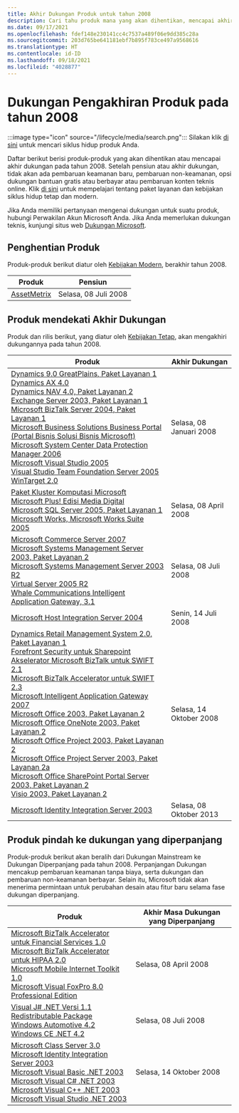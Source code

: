 ```yaml
---
title: Akhir Dukungan Produk untuk tahun 2008
description: Cari tahu produk mana yang akan dihentikan, mencapai akhir dukungan, atau beralih dari dukungan mainstream ke dukungan diperpanjang pada tahun 2008.
ms.date: 09/17/2021
ms.openlocfilehash: fdef148e230141cc4c7537a489f06e9dd385c28a
ms.sourcegitcommit: 203d765be641181ebf7b895f783ce497a9568616
ms.translationtype: HT
ms.contentlocale: id-ID
ms.lasthandoff: 09/18/2021
ms.locfileid: "4028877"
---
```

# <a name="products-ending-support-in-2008"></a>Dukungan Pengakhiran Produk pada tahun 2008

:::image type="icon" source="/lifecycle/media/search.png":::
Silakan klik [di sini](/lifecycle/products/) untuk mencari siklus hidup produk Anda.

Daftar berikut berisi produk-produk yang akan dihentikan atau mencapai akhir dukungan pada tahun 2008. Setelah pensiun atau akhir dukungan, tidak akan ada pembaruan keamanan baru, pembaruan non-keamanan, opsi dukungan bantuan gratis atau berbayar atau pembaruan konten teknis online. Klik [di sini](/lifecycle/overview/product-end-of-support-overview) untuk mempelajari tentang paket layanan dan kebijakan siklus hidup tetap dan modern.

Jika Anda memiliki pertanyaan mengenai dukungan untuk suatu produk, hubungi Perwakilan Akun Microsoft Anda. Jika Anda memerlukan dukungan teknis, kunjungi situs web [Dukungan Microsoft](https://support.microsoft.com/contactus/?ws=support).

## <a name="product-retirements"></a>Penghentian Produk

Produk-produk berikut diatur oleh [Kebijakan Modern](/lifecycle/policies/modern), berakhir tahun 2008.

| Produk | Pensiun |
| --- | --- |
| [AssetMetrix](/lifecycle/products/assetmetrix?branch=live)<br> | Selasa, 08 Juli 2008 |




## <a name="products-reaching-end-of-support"></a>Produk mendekati Akhir Dukungan

Produk dan rilis berikut, yang diatur oleh [Kebijakan Tetap](/lifecycle/policies/fixed), akan mengakhiri dukungannya pada tahun 2008.

| Produk | Akhir Dukungan |
| --- | --- |
| [Dynamics 9.0 GreatPlains, Paket Layanan 1](/lifecycle/products/dynamics-90-greatplains?branch=live)<br>[Dynamics AX 4.0](/lifecycle/products/dynamics-ax-40?branch=live)<br>[Dynamics NAV 4.0, Paket Layanan 2](/lifecycle/products/dynamics-nav-40?branch=live)<br>[Exchange Server 2003, Paket Layanan 1](/lifecycle/products/exchange-server-2003?branch=live)<br>[Microsoft BizTalk Server 2004, Paket Layanan 1](/lifecycle/products/microsoft-biztalk-server-2004?branch=live)<br>[Microsoft Business Solutions Business Portal (Portal Bisnis Solusi Bisnis Microsoft)](/lifecycle/products/microsoft-business-solutions-business-portal?branch=live)<br>[Microsoft System Center Data Protection Manager 2006](/lifecycle/products/microsoft-system-center-data-protection-manager-2006?branch=live)<br>[Microsoft Visual Studio 2005](/lifecycle/products/microsoft-visual-studio-2005?branch=live)<br>[Visual Studio Team Foundation Server 2005](/lifecycle/products/microsoft-visual-studio-2005-team-foundation-server?branch=live)<br>[WinTarget 2.0](/lifecycle/products/wintarget-20?branch=live)<br> | Selasa, 08 Januari 2008 |
| [Paket Kluster Komputasi Microsoft](/lifecycle/products/microsoft-compute-cluster-pack?branch=live)<br>[Microsoft Plus! Edisi Media Digital](/lifecycle/products/microsoft-plus-digital-media-edition?branch=live)<br>[Microsoft SQL Server 2005, Paket Layanan 1](/lifecycle/products/microsoft-sql-server-2005?branch=live)<br>[Microsoft Works, Microsoft Works Suite 2005](/lifecycle/products/microsoft-works?branch=live)<br> | Selasa, 08 April 2008 |
| [Microsoft Commerce Server 2007](/lifecycle/products/microsoft-commerce-server-2007?branch=live)<br>[Microsoft Systems Management Server 2003, Paket Layanan 2](/lifecycle/products/microsoft-systems-management-server-2003?branch=live)<br>[Microsoft Systems Management Server 2003 R2](/lifecycle/products/microsoft-systems-management-server-2003-r2?branch=live)<br>[Virtual Server 2005 R2](/lifecycle/products/virtual-server-2005-r2?branch=live)<br>[Whale Communications Intelligent Application Gateway, 3.1](/lifecycle/products/whale-communications-intelligent-application-gateway?branch=live)<br> | Selasa, 08 Juli 2008 |
| [Microsoft Host Integration Server 2004](/lifecycle/products/microsoft-host-integration-server-2004?branch=live)<br> | Senin, 14 Juli 2008 |
| [Dynamics Retail Management System 2.0, Paket Layanan 1](/lifecycle/products/dynamics-retail-management-system-20?branch=live)<br>[Forefront Security untuk Sharepoint](/lifecycle/products/forefront-security-for-sharepoint?branch=live)<br>[Akselerator Microsoft BizTalk untuk SWIFT 2.1](/lifecycle/products/microsoft-biztalk-accelerator-for-swift-21?branch=live)<br>[Microsoft BizTalk Accelerator untuk SWIFT 2.3](/lifecycle/products/microsoft-biztalk-accelerator-for-swift-23?branch=live)<br>[Microsoft Intelligent Application Gateway 2007](/lifecycle/products/intelligent-application-gateway-2007?branch=live)<br>[Microsoft Office 2003, Paket Layanan 2](/lifecycle/products/microsoft-office-2003?branch=live)<br>[Microsoft Office OneNote 2003, Paket Layanan 2](/lifecycle/products/microsoft-office-onenote-2003?branch=live)<br>[Microsoft Office Project 2003, Paket Layanan 2](/lifecycle/products/microsoft-office-project-2003?branch=live)<br>[Microsoft Office Project Server 2003, Paket Layanan 2a](/lifecycle/products/microsoft-office-project-server-2003?branch=live)<br>[Microsoft Office SharePoint Portal Server 2003, Paket Layanan 2](/lifecycle/products/microsoft-office-sharepoint-portal-server-2003?branch=live)<br>[Visio 2003, Paket Layanan 2](/lifecycle/products/visio-2003?branch=live)<br> | Selasa, 14 Oktober 2008 |
| [Microsoft Identity Integration Server 2003](/lifecycle/products/microsoft-identity-integration-server-2003?branch=live)<br> | Selasa, 08 Oktober 2013 |


## <a name="products-moving-to-extended-support"></a>Produk pindah ke dukungan yang diperpanjang

Produk-produk berikut akan beralih dari Dukungan Mainstream ke Dukungan Diperpanjang pada tahun 2008. Perpanjangan Dukungan mencakup pembaruan keamanan tanpa biaya, serta dukungan dan pembaruan non-keamanan berbayar. Selain itu, Microsoft tidak akan menerima permintaan untuk perubahan desain atau fitur baru selama fase dukungan diperpanjang.

| Produk | Akhir Masa Dukungan yang Diperpanjang |
| --- | --- |
| [Microsoft BizTalk Accelerator untuk Financial Services 1.0](/lifecycle/products/microsoft-biztalk-accelerator-for-financial-services-10?branch=live)<br>[Microsoft BizTalk Accelerator untuk HIPAA 2.0](/lifecycle/products/microsoft-biztalk-accelerator-for-hipaa-20?branch=live)<br>[Microsoft Mobile Internet Toolkit 1.0](/lifecycle/products/microsoft-mobile-internet-toolkit-10?branch=live)<br>[Microsoft Visual FoxPro 8.0 Professional Edition](/lifecycle/products/microsoft-visual-foxpro-80-professional-edition?branch=live)<br> | Selasa, 08 April 2008 |
| [Visual J# .NET Versi 1.1 Redistributable Package](/lifecycle/products/visual-j-net-version-11-redistributable-package?branch=live)<br>[Windows Automotive 4.2](/lifecycle/products/windows-automotive-42?branch=live)<br>[Windows CE .NET 4.2](/lifecycle/products/windows-ce-net-42?branch=live)<br> | Selasa, 08 Juli 2008 |
| [Microsoft Class Server 3.0](/lifecycle/products/microsoft-class-server-30?branch=live)<br>[Microsoft Identity Integration Server 2003](/lifecycle/products/microsoft-identity-integration-server-2003?branch=live)<br>[Microsoft Visual Basic .NET 2003](/lifecycle/products/microsoft-visual-basic-net-2003?branch=live)<br>[Microsoft Visual C# .NET 2003](/lifecycle/products/microsoft-visual-c-net-2003?branch=live)<br>[Microsoft Visual C++ .NET 2003](/lifecycle/products/microsoft-visual-c-net-2003538889574?branch=live)<br>[Microsoft Visual Studio .NET 2003](/lifecycle/products/microsoft-visual-studio-net-2003?branch=live)<br> | Selasa, 14 Oktober 2008 |
